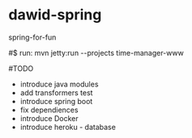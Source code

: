 # dawid-spring
spring-for-fun

#$ run:
mvn jetty:run --projects time-manager-www

#TODO
* introduce java modules
* add transformers test
* introduce spring boot
* fix dependiences
* introduce Docker
* introduce heroku - database
